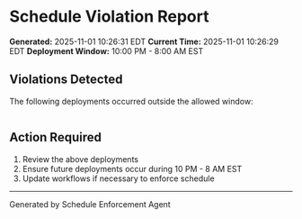 # Schedule Violation Report

**Generated:** 2025-11-01 10:26:31 EDT
**Current Time:** 2025-11-01 10:26:29 EDT
**Deployment Window:** 10:00 PM - 8:00 AM EST

## Violations Detected

The following deployments occurred outside the allowed window:

```

```

## Action Required

1. Review the above deployments
2. Ensure future deployments occur during 10 PM - 8 AM EST
3. Update workflows if necessary to enforce schedule

---

Generated by Schedule Enforcement Agent
